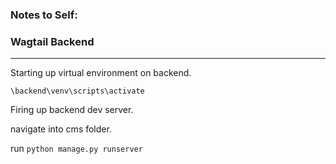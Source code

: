 ### Notes to Self:

### Wagtail Backend
___
Starting up virtual environment on backend.

`\backend\venv\scripts\activate`

Firing up backend dev server.

navigate into cms folder.

run `python manage.py runserver`